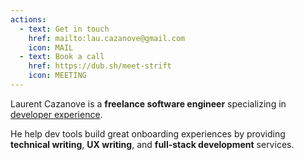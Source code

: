 ```yaml
---
actions:
  - text: Get in touch
    href: mailto:lau.cazanove@gmail.com
    icon: MAIL
  - text: Book a call
    href: https://dub.sh/meet-strift
    icon: MEETING
---
```


<!-- ## 👋 About me -->

Laurent Cazanove is a **freelance software engineer** specializing in [developer experience](/blog/developer-experience-consulting).
<!--more-->
He help dev tools build great onboarding experiences by providing **technical writing**, **UX writing**, and **full-stack development** services.

